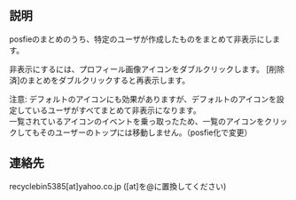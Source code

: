 説明
----

posfieのまとめのうち、特定のユーザが作成したものをまとめて非表示にします。  

非表示にするには、プロフィール画像アイコンをダブルクリックします。
[削除済]のまとめをダブルクリックすると再表示します。  

注意: デフォルトのアイコンにも効果がありますが、デフォルトのアイコンを設定しているユーザがすべてまとめて非表示になります。  
一覧されているアイコンのイベントを乗っ取ったため、一覧のアイコンをクリックしてもそのユーザーのトップには移動しません。（posfie化で変更）

連絡先
------
recyclebin5385[at]yahoo.co.jp ([at]を@に置換してください)
